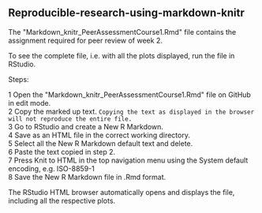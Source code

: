 ## Reproducible-research-using-markdown-knitr

The "Markdown_knitr_PeerAssessmentCourse1.Rmd" file contains the assignment required for peer review of week 2.

To see the complete file, i.e. with all the plots displayed, run the file in RStudio.

Steps:

1 Open the "Markdown_knitr_PeerAssessmentCourse1.Rmd" file on GitHub in edit mode.    
2 Copy the marked up text. ```Copying the text as displayed in the browser will not reproduce the entire file.```   
3 Go to RStudio and create a New R Markdown.   
4 Save as an HTML file in the correct working directory.   
5 Select all the New R Markdown default text and delete.   
6 Paste the text copied in step 2.   
7 Press Knit to HTML in the top navigation menu using the System default encoding, e.g. ISO-8859-1   
8 Save the New R Markdown file in .Rmd format.   

The RStudio HTML browser automatically opens and displays the file, including all the respective plots.   
